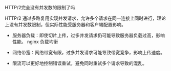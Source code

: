 HTTP/2完全没有并发数的限制了吗 

HTTP/2 通过多路复用实现并发请求，允许多个请求在同一连接上同时进行，理论上没有并发数限制，但实际性能受服务器和客户端配置影响。


- 服务器负载：即使切片上传，过多并发请求仍可能导致服务器负载过高，影响性能。 nginx 负载均衡

- 网络带宽：网络带宽有限，过多并发请求可能导致带宽竞争，影响上传速度。

- 限流可以更好地控制错误重试，避免同时重试多个请求导致的混乱。